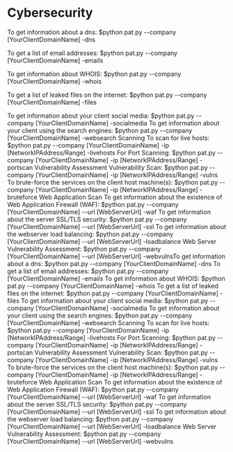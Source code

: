 # Cybersecurity
To get information about a dns:
$python pat.py --company [YourClientDomainName] -dns

To get a list of email addresses:
$python pat.py --company [YourClientDomainName] -emails

To get information about WHOIS:
$python pat.py --company [YourClientDomainName] -whois

To get a list of leaked files on the internet:
$python pat.py --company [YourClientDomainName] -files

To get information about your client social media:
$python pat.py --company [YourClientDomainName] -socialmedia
To get information about your client using the search engines:
$python pat.py --company [YourClientDomainName] -websearch
Scanning
To scan for live hosts:
$python pat.py --company [YourClientDomainName] -ip [NetworkIPAddress/Range] -livehosts
For Port Scanning:
$python pat.py --company [YourClientDomainName] -ip [NetworkIPAddress/Range] -portscan
Vulnerability Assessment
Vulnerability Scan:
$python pat.py --company [YourClientDomainName] -ip [NetworkIPAddress/Range] -vulns
To brute-force the services on the client host machine(s):
$python pat.py --company [YourClientDomainName] -ip [NetworkIPAddress/Range] -bruteforce
Web Application Scan
To get information about the existence of Web Application Firewall (WAF):
$python pat.py --company [YourClientDomainName] --url [WebServerUrl] -waf
To get information about the server SSL/TLS security:
$python pat.py --company [YourClientDomainName] --url [WebServerUrl] -ssl
To get information about the webserver load balancing:
$python pat.py --company [YourClientDomainName] --url [WebServerUrl] -loadbalance
Web Server Vulnerability Assessment:
$python pat.py --company [YourClientDomainName] --url [WebServerUrl] -webvulnsTo get information about a dns:
$python pat.py --company [YourClientDomainName] -dns
To get a list of email addresses:
$python pat.py --company [YourClientDomainName] -emails
To get information about WHOIS:
$python pat.py --company [YourClientDomainName] -whois
To get a list of leaked files on the internet:
$python pat.py --company [YourClientDomainName] -files
To get information about your client social media:
$python pat.py --company [YourClientDomainName] -socialmedia
To get information about your client using the search engines:
$python pat.py --company [YourClientDomainName] -websearch
Scanning
To scan for live hosts:
$python pat.py --company [YourClientDomainName] -ip [NetworkIPAddress/Range] -livehosts
For Port Scanning:
$python pat.py --company [YourClientDomainName] -ip [NetworkIPAddress/Range] -portscan
Vulnerability Assessment
Vulnerability Scan:
$python pat.py --company [YourClientDomainName] -ip [NetworkIPAddress/Range] -vulns
To brute-force the services on the client host machine(s):
$python pat.py --company [YourClientDomainName] -ip [NetworkIPAddress/Range] -bruteforce
Web Application Scan
To get information about the existence of Web Application Firewall (WAF):
$python pat.py --company [YourClientDomainName] --url [WebServerUrl] -waf
To get information about the server SSL/TLS security:
$python pat.py --company [YourClientDomainName] --url [WebServerUrl] -ssl
To get information about the webserver load balancing:
$python pat.py --company [YourClientDomainName] --url [WebServerUrl] -loadbalance
Web Server Vulnerability Assessment:
$python pat.py --company [YourClientDomainName] --url [WebServerUrl] -webvulns
